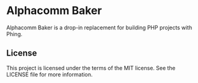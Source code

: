 # Alphacomm Baker

Alphacomm Baker is a drop-in replacement for building PHP projects with Phing.

## License

This project is licensed under the terms of the MIT license. See the LICENSE file for more information.
